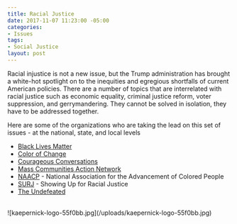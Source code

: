 ```yaml
---
title: Racial Justice
date: 2017-11-07 11:23:00 -05:00
categories:
- Issues
tags:
- Social Justice
layout: post
---
```


Racial injustice is not a new issue, but the Trump administration has brought a white-hot spotlight on to the inequities and egregious shortfalls of current American policies. There are a number of topics that are interrelated with racial justice such as economic equality, criminal justice reform, voter suppression, and gerrymandering. They cannot be solved in isolation, they have to be addressed together. 

Here are some of the organizations who are taking the lead on this set of issues - at the national, state, and local levels
* [Black Lives Matter](https://blacklivesmatter.com/)
* [Color of Change](https://www.colorofchange.org)
* [Courageous Conversations](https://courageousconversation.com/)
* [Mass Communities Action Network](http://www.mcan-pico.org/)
* [NAACP](http://www.naacp.org/) - National Association for the Advancement of Colored People
* [SURJ](http://www.showingupforracialjustice.org/) - Showing Up for Racial Justice
* [The Undefeated](https://theundefeated.com/)

<BR>
![kaepernick-logo-55f0bb.jpg](/uploads/kaepernick-logo-55f0bb.jpg)